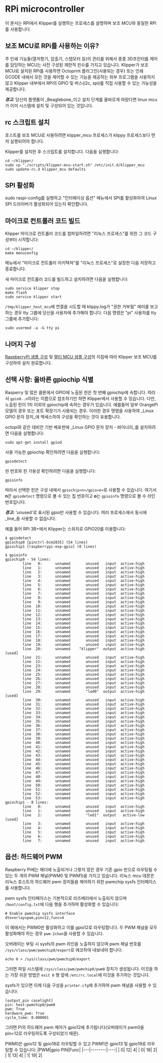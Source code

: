 # RPi microcontroller

이 문서는 RPi에서 Klipper를 실행하는 프로세스를 설명하며 보조 MCU와 동일한 RPi를 사용합니다.

## 보조 MCU로 RPi를 사용하는 이유?

주 인쇄 기능들(열저항기, 압출기, 스텝모터 등)의 관리를 위해서 종종 3D프린터를 제어를 담당하는 
MCU는 사전 구성된 제한적 핀수를 가지고 있습니다. Klipper가 보조 MCU로 설치된 RPi를 사용하면 
Octoprint 플러그인(사용되는 경우) 또는 인쇄 GCODE 내에서 모든 것을 제어할 수 있는 기능을 
제공하는 외부 프로그램을 사용하지 않고 Klipper 내부에서 RPi의 GPIO 및 버스(i2c, spi)를 직접 
사용할 수 있는 가능성을 제공합니다.

***경고***: 당신의 플랫폼이 _Beaglebone_이고 설치 단계를 올바르게 따랐다면 linux mcu가 이미
시스템에 설치 및 구성되어 있는 것입니다.

## rc 스크립트 설치

호스트를 보조 MCU로 사용하려면 klipper_mcu 프로세스가 klippy 프로세스보다 먼저 
실행되어야 합니다.

Klipper를 설치한 후 스크립트를 설치합니다. 다음을 실행합니다:

```
cd ~/klipper/
sudo cp "./scripts/klipper-mcu-start.sh" /etc/init.d/klipper_mcu
sudo update-rc.d klipper_mcu defaults
```

## SPI 활성화

sudo raspi-config를 실행하고 "인터페이싱 옵션" 메뉴에서 SPI를 활성화하여 Linux SPI 드라이버가
활성화되어 있는지 확인합니다.

## 마이크로 컨트롤러 코드 빌드

Klipper 마이크로 컨트롤러 코드를 컴파일하려면 "리눅스 프로세스"를 위한 그 코드 구성부터
시작합니다:

```
cd ~/klipper/
make menuconfig
```
메뉴에서 "마이크로 컨트롤러 아키텍쳐"를 "리눅스 프로세스"로 설정한 다음 저장하고 종료합니다. 

새 마이크로 컨트롤러 코드를 빌드하고 설치하려면 다음을 실행합니다:

```
sudo service klipper stop
make flash
sudo service klipper start
```

`/tmp/klipper_host_mcu`에 연결을 시도할 때 klippy.log가 "권한 거부됨" 에러를 보고하는 경우 
tty 그룹에 당신을 사용자에 추가해야 합니다. 다음 명령은 "pi" 사용자를 tty 그룹에 추가합니다:

```
sudo usermod -a -G tty pi
```

## 나머지 구성

[RaspberryPi 샘플 구성](../config/sample-raspberry-pi.cfg) 및 [멀티 MCU 샘플 구성](../config/sample-multi-mcu.cfg)의 지침에 따라 Klipper 보조 MCU를 구성하여
설치 완료합니다.

## 선택 사항: 올바른 gpiochip 식별

Rasperry 및 많은 클론에서 GPIO에 노출된 핀은 첫 번째 gpiochip에 속합니다. 따라서
 `gpio0..n`이라는 이름으로 참조하기만 하면 Klipper에서 사용할 수 있습니다. 다만, 
노출된 핀이 1차 이외의 gpiochip에 속하는 경우가 있습니다. 예를들어 일부 
OrangePi 모델의 경우 또는 포트 확장기가 사용되는 경우. 이러한 경우 명령을 
사용하여 _Linux GPIO 문자 장치_에 액세스하여 구성을 확인하는 것이 유용합니다.

octopi와 같은 데비안 기반 배포판에 _Linux GPIO 문자 장치 - 바이너리_를 설치하려면
다음을 실행합니다:

```
sudo apt-get install gpiod
```

사용 가능한 gpiochip 확인하려면 다음을 실행합니다:
```
gpiodetect
```

핀 번호와 핀 가용성 확인하려면 다음을 실행합니다:

```
gpioinfo
```

따라서 선택한 핀은 구성 내에서 `gpiochip<n>/gpio<o>`로 사용할 수 있습니다. 여기서 **n**은
`gpiodetect` 명령으로 볼 수 있는 칩 번호이고 **o**는 `gpioinfo` 명령으로 볼 수 라인 번호입니다. 

***경고:*** 'unused'로 표시된 gpio만 사용할 수 있습니다. 여러 프로세스에서 동시에 _line_을 
사용할 수 없습니다.

예를 들어 RPi 3B+에서 Klipper는 스위치로 GPIO20를 이용합니다:
```
$ gpiodetect
gpiochip0 [pinctrl-bcm2835] (54 lines)
gpiochip1 [raspberrypi-exp-gpio] (8 lines)

$ gpioinfo
gpiochip0 - 54 lines:
        line   0:      unnamed       unused   input  active-high
        line   1:      unnamed       unused   input  active-high
        line   2:      unnamed       unused   input  active-high
        line   3:      unnamed       unused   input  active-high
        line   4:      unnamed       unused   input  active-high
        line   5:      unnamed       unused   input  active-high
        line   6:      unnamed       unused   input  active-high
        line   7:      unnamed       unused   input  active-high
        line   8:      unnamed       unused   input  active-high
        line   9:      unnamed       unused   input  active-high
        line  10:      unnamed       unused   input  active-high
        line  11:      unnamed       unused   input  active-high
        line  12:      unnamed       unused   input  active-high
        line  13:      unnamed       unused   input  active-high
        line  14:      unnamed       unused   input  active-high
        line  15:      unnamed       unused   input  active-high
        line  16:      unnamed       unused   input  active-high
        line  17:      unnamed       unused   input  active-high
        line  18:      unnamed       unused   input  active-high
        line  19:      unnamed       unused   input  active-high
        line  20:      unnamed    "klipper"  output  active-high [used]
        line  21:      unnamed       unused   input  active-high
        line  22:      unnamed       unused   input  active-high
        line  23:      unnamed       unused   input  active-high
        line  24:      unnamed       unused   input  active-high
        line  25:      unnamed       unused   input  active-high
        line  26:      unnamed       unused   input  active-high
        line  27:      unnamed       unused   input  active-high
        line  28:      unnamed       unused   input  active-high
        line  29:      unnamed       "led0"  output  active-high [used]
        line  30:      unnamed       unused   input  active-high
        line  31:      unnamed       unused   input  active-high
        line  32:      unnamed       unused   input  active-high
        line  33:      unnamed       unused   input  active-high
        line  34:      unnamed       unused   input  active-high
        line  35:      unnamed       unused   input  active-high
        line  36:      unnamed       unused   input  active-high
        line  37:      unnamed       unused   input  active-high
        line  38:      unnamed       unused   input  active-high
        line  39:      unnamed       unused   input  active-high
        line  40:      unnamed       unused   input  active-high
        line  41:      unnamed       unused   input  active-high
        line  42:      unnamed       unused   input  active-high
        line  43:      unnamed       unused   input  active-high
        line  44:      unnamed       unused   input  active-high
        line  45:      unnamed       unused   input  active-high
        line  46:      unnamed       unused   input  active-high
        line  47:      unnamed       unused   input  active-high
        line  48:      unnamed       unused   input  active-high
        line  49:      unnamed       unused   input  active-high
        line  50:      unnamed       unused   input  active-high
        line  51:      unnamed       unused   input  active-high
        line  52:      unnamed       unused   input  active-high
        line  53:      unnamed       unused   input  active-high
gpiochip1 - 8 lines:
        line   0:      unnamed       unused   input  active-high
        line   1:      unnamed       unused   input  active-high
        line   2:      unnamed       "led1"  output   active-low [used]
        line   3:      unnamed       unused   input  active-high
        line   4:      unnamed       unused   input  active-high
        line   5:      unnamed       unused   input  active-high
        line   6:      unnamed       unused   input  active-high
        line   7:      unnamed       unused   input  active-high
```

## 옵션: 하드웨어 PWM

Raspberry Pi에는 헤더에 노출되거나 그렇지 않은 경우 기존 gpio 핀으로 라우팅될 수 있는 두 개의
PWM 채널(PWM0 및 PWM1)을 가지고 있습니다. 리눅스 mcu 데몬은 리눅스 호스트의 하드웨어
pwm 장치들을 제어하기 위한 pwmchip sysfs 인터페이스를 사용합니다. 

pwm sysfs 인터페이스는 기본적으로 라즈베리에서 노출되지 않으며 ```/boot/config.txt```에 다음 
행을 추가하여 활성화할 수 있습니다:

```
# Enable pwmchip sysfs interface
dtoverlay=pwm,pin=12,func=4
```
이 예에서는 PWM0만 활성화하고 이를 gpio12로 라우팅합니다. 두 PWM 채널을 모두 활성화해야
하는 경우 ```pwm-2chan```을 사용할 수 있습니다.

오버레이는 부팅 시 sysfs의 pwm 라인을 노출하지 않으며 pwm 채널 번호를 ```/sys/class/pwm/pwmchip0/export```로 에코하여 내보내야 합니다:

```
echo 0 > /sys/class/pwm/pwmchip0/export
```
그러면 파일 시스템에 ```/sys/class/pwm/pwmchip0/pwm0``` 장치가 생성됩니다.
이것을 하는 가장 쉬운 방법은 ```exit 0``` 행 앞에 ```/etc/rc.local```에 이것을 추가하는 것입니다.

sysfs가 있으면 이제 다음 구성을 ```printer.cfg```에 추가하여 pwm 채널을 사용할 수 있습니다:
```
[output_pin caselight]
pin: host:pwmchip0/pwm0
pwm: True
hardware_pwm: True
cycle_time: 0.000001
```
그러면 Pi의 하드웨어 pwm 제어가 gpio12에 추가됩니다(오버레이가 pwm0을 pin=12로 
라우팅하도록 구성되었기 때문).

PWM0은 gpio12 및 gpio18로 라우팅할 수 있고 PWM1은 gpio13 및 gpio19로 라우팅할 수 있습니다:
|PWM|gpio PIN|Func|
|---|--------|----|
|  0|      12|   4|
|  0|      18|   2|
|  1|      13|   4|
|  1|      19|   2|
